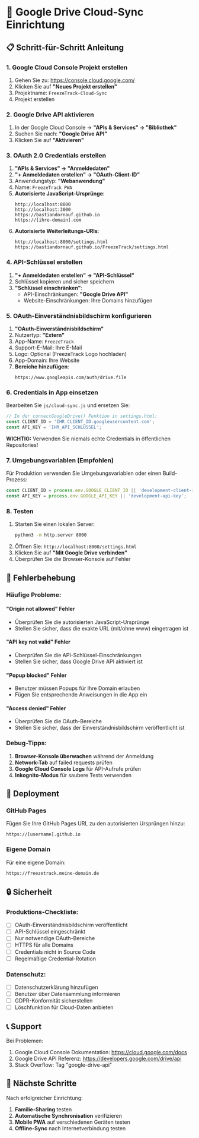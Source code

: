 # 🚀 Google Drive Cloud-Sync Einrichtung

## 📋 Schritt-für-Schritt Anleitung

### **1. Google Cloud Console Projekt erstellen**

1. Gehen Sie zu: https://console.cloud.google.com/
2. Klicken Sie auf **"Neues Projekt erstellen"**
3. Projektname: `FreezeTrack-Cloud-Sync`
4. Projekt erstellen

### **2. Google Drive API aktivieren**

1. In der Google Cloud Console → **"APIs & Services" → "Bibliothek"**
2. Suchen Sie nach: **"Google Drive API"**
3. Klicken Sie auf **"Aktivieren"**

### **3. OAuth 2.0 Credentials erstellen**

1. **"APIs & Services" → "Anmeldedaten"**
2. **"+ Anmeldedaten erstellen" → "OAuth-Client-ID"**
3. Anwendungstyp: **"Webanwendung"**
4. Name: `FreezeTrack PWA`
5. **Autorisierte JavaScript-Ursprünge**:
   ```
   http://localhost:8000
   http://localhost:3000  
   https://bastiandornauf.github.io
   https://[ihre-domain].com
   ```
6. **Autorisierte Weiterleitungs-URIs**:
   ```
   http://localhost:8000/settings.html
   https://bastiandornauf.github.io/FreezeTrack/settings.html
   ```

### **4. API-Schlüssel erstellen**

1. **"+ Anmeldedaten erstellen" → "API-Schlüssel"**
2. Schlüssel kopieren und sicher speichern
3. **"Schlüssel einschränken"**:
   - API-Einschränkungen: **"Google Drive API"**
   - Website-Einschränkungen: Ihre Domains hinzufügen

### **5. OAuth-Einverständnisbildschirm konfigurieren**

1. **"OAuth-Einverständnisbildschirm"**
2. Nutzertyp: **"Extern"**
3. App-Name: `FreezeTrack`
4. Support-E-Mail: Ihre E-Mail
5. Logo: Optional (FreezeTrack Logo hochladen)
6. App-Domain: Ihre Website
7. **Bereiche hinzufügen**:
   ```
   https://www.googleapis.com/auth/drive.file
   ```

### **6. Credentials in App einsetzen**

Bearbeiten Sie `js/cloud-sync.js` und ersetzen Sie:

```javascript
// In der connectGoogleDrive() Funktion in settings.html:
const CLIENT_ID = 'IHR_CLIENT_ID.googleusercontent.com';
const API_KEY = 'IHR_API_SCHLÜSSEL';
```

**WICHTIG:** Verwenden Sie niemals echte Credentials in öffentlichen Repositories!

### **7. Umgebungsvariablen (Empfohlen)**

Für Produktion verwenden Sie Umgebungsvariablen oder einen Build-Prozess:

```javascript
const CLIENT_ID = process.env.GOOGLE_CLIENT_ID || 'development-client-id';
const API_KEY = process.env.GOOGLE_API_KEY || 'development-api-key';
```

### **8. Testen**

1. Starten Sie einen lokalen Server:
   ```bash
   python3 -m http.server 8000
   ```
2. Öffnen Sie: `http://localhost:8000/settings.html`
3. Klicken Sie auf **"Mit Google Drive verbinden"**
4. Überprüfen Sie die Browser-Konsole auf Fehler

## 🔧 Fehlerbehebung

### **Häufige Probleme:**

#### **"Origin not allowed" Fehler**
- Überprüfen Sie die autorisierten JavaScript-Ursprünge
- Stellen Sie sicher, dass die exakte URL (mit/ohne www) eingetragen ist

#### **"API key not valid" Fehler**  
- Überprüfen Sie die API-Schlüssel-Einschränkungen
- Stellen Sie sicher, dass Google Drive API aktiviert ist

#### **"Popup blocked" Fehler**
- Benutzer müssen Popups für Ihre Domain erlauben
- Fügen Sie entsprechende Anweisungen in die App ein

#### **"Access denied" Fehler**
- Überprüfen Sie die OAuth-Bereiche
- Stellen Sie sicher, dass der Einverständnisbildschirm veröffentlicht ist

### **Debug-Tipps:**

1. **Browser-Konsole überwachen** während der Anmeldung
2. **Network-Tab** auf failed requests prüfen  
3. **Google Cloud Console Logs** für API-Aufrufe prüfen
4. **Inkognito-Modus** für saubere Tests verwenden

## 🚀 Deployment

### **GitHub Pages**
Fügen Sie Ihre GitHub Pages URL zu den autorisierten Ursprüngen hinzu:
```
https://[username].github.io
```

### **Eigene Domain**
Für eine eigene Domain:
```
https://freezetrack.meine-domain.de
```

## 🔒 Sicherheit

### **Produktions-Checkliste:**
- [ ] OAuth-Einverständnisbildschirm veröffentlicht
- [ ] API-Schlüssel eingeschränkt
- [ ] Nur notwendige OAuth-Bereiche
- [ ] HTTPS für alle Domains
- [ ] Credentials nicht in Source Code
- [ ] Regelmäßige Credential-Rotation

### **Datenschutz:**
- [ ] Datenschutzerklärung hinzufügen
- [ ] Benutzer über Datensammlung informieren  
- [ ] GDPR-Konformität sicherstellen
- [ ] Löschfunktion für Cloud-Daten anbieten

## 📞 Support

Bei Problemen:
1. Google Cloud Console Dokumentation: https://cloud.google.com/docs
2. Google Drive API Referenz: https://developers.google.com/drive/api
3. Stack Overflow: Tag "google-drive-api"

## 🎯 Nächste Schritte

Nach erfolgreicher Einrichtung:
1. **Familie-Sharing** testen
2. **Automatische Synchronisation** verifizieren
3. **Mobile PWA** auf verschiedenen Geräten testen
4. **Offline-Sync** nach Internetverbindung testen
